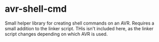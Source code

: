 # avr-shell-cmd
Small helper library for creating shell commands on an AVR.
Requires a small addition to the linker script. THis isn't included here, as the linker script changes depending on which AVR is used.

